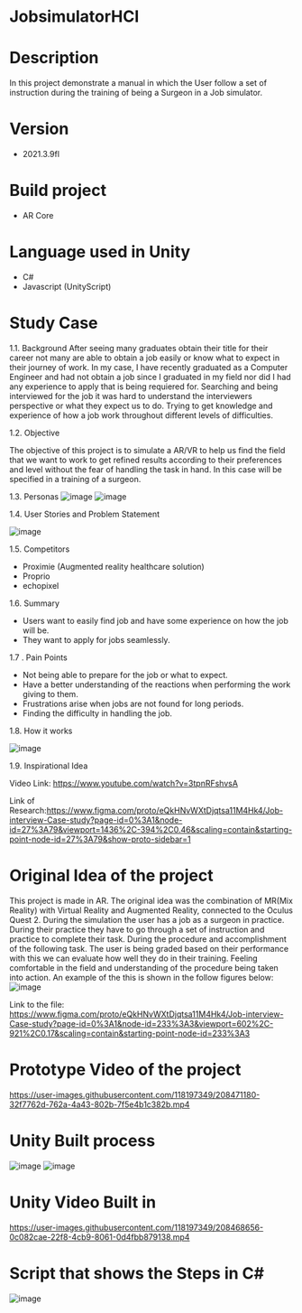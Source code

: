 # JobsimulatorHCI

# Description
In this project demonstrate a manual in which the User follow a set of instruction during the training of being a Surgeon in a Job simulator.

# Version
- 2021.3.9fl

# Build project
- AR Core

# Language used in Unity
- C#
- Javascript (UnityScript)

# Study Case
1.1. Background
After seeing many graduates obtain their title for their career not many are able to obtain a job easily or know what to expect in their journey of work. In my case, I have recently graduated as a Computer Engineer and had not obtain a job since I graduated in my field nor did I had any experience to apply that is being requiered for. Searching and being interviewed for the job it was hard to understand the interviewers perspective or what they expect us to do. Trying to get knowledge and experience of how a job work throughout different levels of difficulties.

1.2. Objective

The objective of this project is to simulate a AR/VR to help us find the field that we want to work to get refined results according to their preferences and level without the fear of handling the task in hand. In this case will be specified in a training of a surgeon.

1.3. Personas 
![image](https://user-images.githubusercontent.com/118197349/208486862-43bf8c69-7d2d-4e01-b1a4-71157e8de9e0.png)
![image](https://user-images.githubusercontent.com/118197349/208486924-9141fbac-72df-4e58-b1ef-4c1026f197ac.png)

1.4. User Stories and Problem Statement

![image](https://user-images.githubusercontent.com/118197349/208486987-8e2e8e2a-1d17-40c3-9e58-c9759f1b1e26.png)

1.5. Competitors
 - Proximie (Augmented reality healthcare solution)
 - Proprio 
 - echopixel 

1.6. Summary
- Users want to easily find job and have some experience on how the job will be.
- They want to apply for jobs seamlessly.

1.7 . Pain Points

- Not being able to prepare for the job or what to expect.
- Have a better understanding of the reactions when performing the work giving to them.
- Frustrations arise when jobs are not found for long periods.
- Finding the difficulty in handling the job.

1.8. How it works

![image](https://user-images.githubusercontent.com/118197349/208487206-6b8faad7-979b-481c-bb4d-4ec3d7815f4a.png)

1.9. Inspirational Idea

Video Link: https://www.youtube.com/watch?v=3tpnRFshvsA 

Link of Research:https://www.figma.com/proto/eQkHNvWXtDjqtsa11M4Hk4/Job-interview-Case-study?page-id=0%3A1&node-id=27%3A79&viewport=1436%2C-394%2C0.46&scaling=contain&starting-point-node-id=27%3A79&show-proto-sidebar=1

# Original Idea of the project

This project is made in AR. The original idea was the combination of MR(Mix Reality) with Virtual Reality and Augmented Reality, connected to the Oculus Quest 2. During the simulation the user has a job as a surgeon in practice. During their practice they have to go through a set of instruction and practice to complete their task. During the procedure and accomplishment of the following task. The user is being graded based on their performance with this we can evaluate how well they do in their training. Feeling comfortable in the field and understanding of the procedure being taken into action. An example of the this is shown in the follow figures below:
![image](https://user-images.githubusercontent.com/118197349/208390047-d0c414fe-482a-4ae6-8198-d1b941c921e8.png)

Link to the file: https://www.figma.com/proto/eQkHNvWXtDjqtsa11M4Hk4/Job-interview-Case-study?page-id=0%3A1&node-id=233%3A3&viewport=602%2C-921%2C0.17&scaling=contain&starting-point-node-id=233%3A3

# Prototype Video of the project

https://user-images.githubusercontent.com/118197349/208471180-32f7762d-762a-4a43-802b-7f5e4b1c382b.mp4

# Unity Built process

![image](https://user-images.githubusercontent.com/118197349/208385508-8b20fc8e-f46f-4db8-8093-4db793db4f28.png)
![image](https://user-images.githubusercontent.com/118197349/208385568-b6ec0a9d-a40d-4e9b-9759-82c84a1af73a.png)

# Unity Video Built in
https://user-images.githubusercontent.com/118197349/208468656-0c082cae-22f8-4cb9-8061-0d4fbb879138.mp4

# Script that shows the Steps in C#
![image](https://user-images.githubusercontent.com/118197349/208385926-3886d12e-1760-4adc-8f74-cc01ea4badc7.png)
